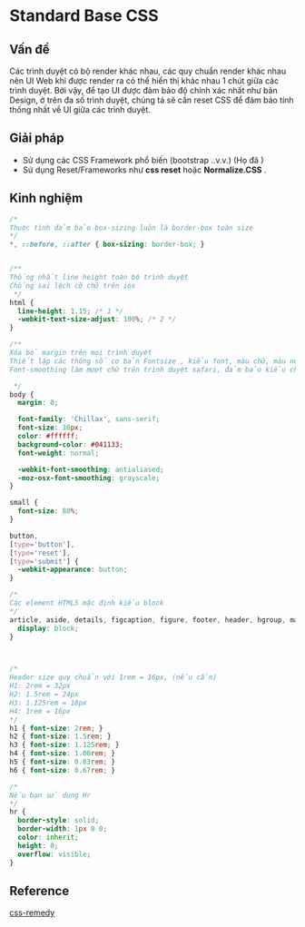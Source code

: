# Standard Base CSS

## Vấn đề
Các trình duyệt có bộ render khác nhau, các quy chuẩn render khác nhau nên UI Web khi được render ra có thể hiển thị khác nhau 1 chút giữa các trình duyệt. Bởi vậy, để tạo UI được đảm bảo độ chính xác nhất như bản Design, ở trên đa số trình duyệt, chúng tá sẽ  cần reset CSS để đảm bảo tính thống nhất về UI giữa các trình duyệt.  

## Giải pháp
* Sử dụng các CSS Framework phổ biến (bootstrap ..v.v.) (Họ đã )
* Sử dụng Reset/Frameworks như **css reset** hoặc **Normalize.CSS** . 

## Kinh nghiệm

```css
/* 
Thuộc tính đảm bảo box-sizing luôn là border-box toàn size
*/
*, ::before, ::after { box-sizing: border-box; }


/**
Thống nhất line height toàn bộ trình duyệt
Chống sai lệch cỡ chữ trên ios
 */
html {
  line-height: 1.15; /* 1 */
  -webkit-text-size-adjust: 100%; /* 2 */
}

/**
Xóa bỏ margin trên mọi trình duyệt
Thiết lập các thông số cơ bản Fontsize , kiểu font, màu chữ, màu nền, font weight..
Font-smoothing làm mượt chữ trên trình duyệt safari, đảm bảo kiểu chữ tương đồng 

 */
body {
  margin: 0;

  font-family: 'Chillax', sans-serif;
  font-size: 16px;
  color: #ffffff;
  background-color: #041133;
  font-weight: normal;

  -webkit-font-smoothing: antialiased;
  -moz-osx-font-smoothing: grayscale;
}

small {
  font-size: 80%;
}

button,
[type='button'],
[type='reset'],
[type='submit'] {
  -webkit-appearance: button;
}

/* 
Các element HTML5 mặc định kiểu block
*/
article, aside, details, figcaption, figure, footer, header, hgroup, main, nav, section {
  display: block;
}



/* 
Header size quy chuẩn với 1rem = 16px, (nếu cần)
H1: 2rem = 32px
H2: 1.5rem = 24px
H3: 1.125rem = 18px 
H4: 1rem = 16px 
*/
h1 { font-size: 2rem; }
h2 { font-size: 1.5rem; }
h3 { font-size: 1.125rem; }
h4 { font-size: 1.00rem; }
h5 { font-size: 0.83rem; }
h6 { font-size: 0.67rem; }

/* 
Nếu bạn sử dụng Hr
*/
hr {
  border-style: solid;
  border-width: 1px 0 0;
  color: inherit;
  height: 0;
  overflow: visible;
}

```

## Reference
[css-remedy](https://css-tricks.com/css-remedy/)